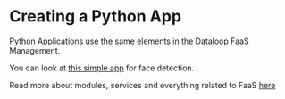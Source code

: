 # Creating a Python App

Python Applications use the same elements in the Dataloop FaaS Management.

You can look at [this simple app](https://github.com/dataloop-ai-apps/opencv-face-detection) for face detection.

Read more about modules, services and everything related to FaaS [here](https://developers.dataloop.ai/tutorials/faas/)




